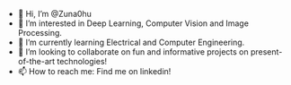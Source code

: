 - 👋 Hi, I’m @Zuna0hu
- 👀 I’m interested in Deep Learning, Computer Vision and Image Processing.
- 🌱 I’m currently learning Electrical and Computer Engineering.
- 💞️ I’m looking to collaborate on fun and informative projects on present-of-the-art technologies!
- 📫 How to reach me: Find me on linkedin!

<!---
Zuna0hu/Zuna0hu is a ✨ special ✨ repository because its `README.md` (this file) appears on your GitHub profile.
You can click the Preview link to take a look at your changes.
--->
